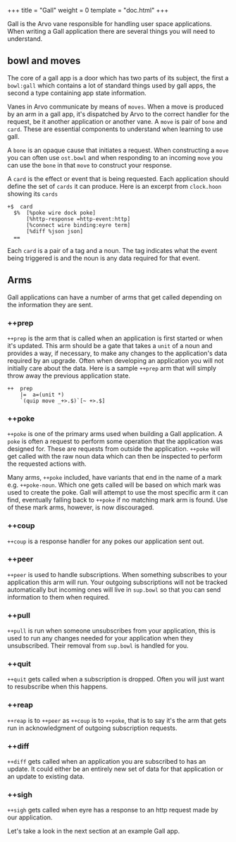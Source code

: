 +++
title = "Gall"
weight = 0
template = "doc.html"
+++

Gall is the Arvo vane responsible for handling user space applications. When writing a Gall application there are several things you will need to understand.

## bowl and moves

The core of a gall app is a door which has two parts of its subject, the first a `bowl:gall` which contains a lot of standard things used by gall apps, the second a type containing app state information.

Vanes in Arvo communicate by means of `moves`. When a move is produced by an arm in a gall app, it's dispatched by Arvo to the correct handler for the request, be it another application or another vane. A `move` is pair of `bone` and `card`. These are essential components to understand when learning to use gall. 

A `bone` is an opaque cause that initiates a request. When constructing a `move` you can often use `ost.bowl` and when responding to an incoming `move` you can use the `bone` in that `move` to construct your response. 

[comment]: # (If `bone`s are opaque then it doesn't make sense to me that you would be able to use one to make your response)

A `card` is the effect or event that is being requested. Each application should define the set of `cards` it can produce. Here is an excerpt from `clock.hoon` showing its `cards`

```
+$  card
  $%  [%poke wire dock poke]
      [%http-response =http-event:http]
      [%connect wire binding:eyre term]
      [%diff %json json]
  ==
```

Each `card` is a pair of a tag and a noun. The tag indicates what the event being triggered is and the noun is any data required for that event.

## Arms

Gall applications can have a number of arms that get called depending on the information they are sent.

### ++prep

`++prep` is the arm that is called when an application is first started or when it's updated. This arm should be a gate that takes a `unit` of a noun and provides a way, if necessary, to make any changes to the application's data required by an upgrade. Often when developing an application you will not initially care about the data. Here is a sample `++prep` arm that will simply throw away the previous application state.

```
++  prep
    |=  a=(unit *)
    `(quip move _+>.$)`[~ +>.$]
```

[comment]: # (Up until this point in the Hoon tutorial it looks like the only place `unit`s have been mentioned is in 1.9, and it isn't defined there either. So we need to throw in a definition somewhere.)

### ++poke

`++poke` is one of the primary arms used when building a Gall application. A `poke` is often a request to perform some operation that the application was designed for. These are requests from outside the application. `++poke` will get called with the raw noun data which can then be inspected to perform the requested actions with.

Many arms, `++poke` included, have variants that end in the name of a mark e.g. `++poke-noun`. Which one gets called will be based on which mark was used to create the poke. Gall will attempt to use the most specific arm it can find, eventually falling back to `++poke` if no matching mark arm is found. Use of these mark arms, however, is now discouraged.

### ++coup

`++coup` is a response handler for any pokes our application sent out.

### ++peer

`++peer` is used to handle subscriptions. When something subscribes to your application this arm will run. Your outgoing subscriptions will not be tracked automatically but incoming ones will live in `sup.bowl` so that you can send information to them when required.

[comment]: # (What is the "something" that can subscribe to the application? e.g. other Gall applications, Ames, other ships, etc?)

### ++pull

`++pull` is run when someone unsubscribes from your application, this is used to run any changes needed for your application when they unsubscribed. Their removal from `sup.bowl` is handled for you.

### ++quit

`++quit` gets called when a subscription is dropped. Often you will just want to resubscribe when this happens.

### ++reap

`++reap` is to `++peer` as `++coup` is to `++poke`, that is to say it's the arm that gets run in acknowledgment of outgoing subscription requests.

### ++diff

`++diff` gets called when an application you are subscribed to has an update. It could either be an entirely new set of data for that application or an update to existing data.

### ++sigh

`++sigh` gets called when eyre has a response to an http request made by our application.

[comment]: # (What is the preferred style for the name of vanes? Looking over the docs, I seen them capitalized, all lowercase, and written like `%eyre`)

Let's take a look in the next section at an example Gall app.